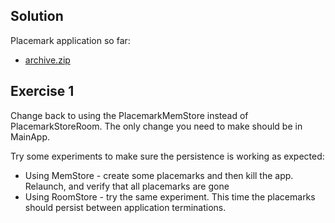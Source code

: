 ## Solution

Placemark application so far:

- [archive.zip](archives/archive.zip)

## Exercise 1

Change back to using the PlacemarkMemStore instead of PlacemarkStoreRoom. The only change you need to make should be in MainApp.

Try some experiments to make sure the persistence is working as expected:

- Using MemStore - create some placemarks and then kill the app. Relaunch, and verify that all placemarks are gone
- Using RoomStore - try the same experiment. This time the placemarks should persist between application terminations.

